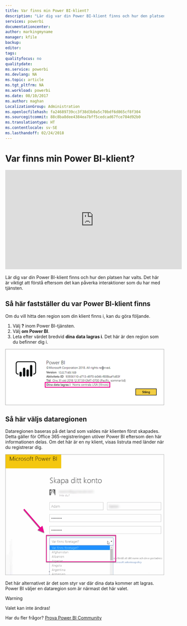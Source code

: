 ```yaml
---
title: Var finns min Power BI-klient?
description: "Lär dig var din Power BI-klient finns och hur den platsen har valts. Det här är viktigt att förstå eftersom det kan påverka interaktioner som du har med tjänsten."
services: powerbi
documentationcenter: 
author: markingmyname
manager: kfile
backup: 
editor: 
tags: 
qualityfocus: no
qualitydate: 
ms.service: powerbi
ms.devlang: NA
ms.topic: article
ms.tgt_pltfrm: NA
ms.workload: powerbi
ms.date: 08/10/2017
ms.author: maghan
LocalizationGroup: Administration
ms.openlocfilehash: fa24689739cc3f38d3b0a5c70bdf6d865cf8f304
ms.sourcegitcommit: 88c8ba8dee4384ea7bff5cedcad67fce784d92b0
ms.translationtype: HT
ms.contentlocale: sv-SE
ms.lasthandoff: 02/24/2018
---
```

# <a name="where-is-my-power-bi-tenant-located"></a>Var finns min Power BI-klient?
<iframe width="560" height="315" src="https://www.youtube.com/embed/0fOxaHJPvdM?showinfo=0" frameborder="0" allowfullscreen></iframe>

Lär dig var din Power BI-klient finns och hur den platsen har valts. Det här är viktigt att förstå eftersom det kan påverka interaktioner som du har med tjänsten.

## <a name="how-to-determine-where-your-power-bi-tenant-is-located"></a>Så här fastställer du var Power BI-klient finns
Om du vill hitta den region som din klient finns i, kan du göra följande.

1. Välj **?** inom Power BI-tjänsten.
2. Välj **om Power BI**.
3. Leta efter värdet bredvid **dina data lagras i**. Det här är den region som du befinner dig i.

![](media/service-admin-where-is-my-tenant-located/power-bi-data-region.png)

## <a name="how-the-data-region-is-selected"></a>Så här väljs dataregionen
Dataregionen baseras på det land som valdes när klienten först skapades. Detta gäller för Office 365-registreringen utöver Power BI eftersom den här informationen delas. Om det här är en ny klient, visas listruta med länder när du registrerar dig.

![](media/service-admin-where-is-my-tenant-located/sign-up-country-selection.png)

Det här alternativet är det som styr var där dina data kommer att lagras. Power BI väljer en dataregion som är närmast det här valet.

> [!WARNING]
> Valet kan inte ändras!
> 
> 

Har du fler frågor? [Prova Power BI Community](http://community.powerbi.com/)

